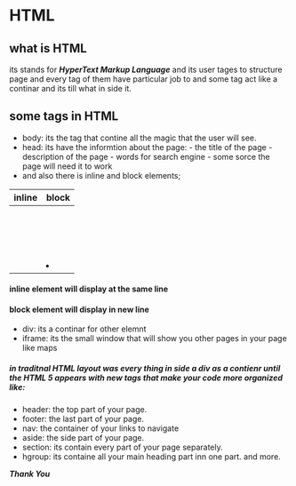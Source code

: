 #                 HTML

## what is HTML

its stands for ***HyperText Markup Language*** and its user tages to structure page and every tag of them have particular job to and some tag act like a continar and its till what in side it.

## some tags in HTML

- body: its the tag that contine all the magic that the user will see.
- head: its have the informtion about the page:
                         - the title of the page
                         - description of the page
                         - words for search engine
                         - some sorce the page will need it to work
- and also there is inline and block elements;

inline | block
-------|-------
<a>    | <h1>
<b>    | <p>
<em>   | <ul>
<img>  | <li>

#### inline element will display at the same line
#### block element will  display in new line

- div: its a continar for other elemnt
- iframe: its the small window that will show you other pages in your page like maps

##### in traditnal HTML layout was every thing in side a div as a contienr until the HTML 5 appears with new tags that make your code more organized like:

- header: the top part of your page.
- footer: the last part of your page.
- nav: the container of your links to navigate
- aside: the side part of your page.
- section: its contain every part of your page separately.
- hgroup: its containe all your main heading part inn one part.
and more.

***Thank You***
